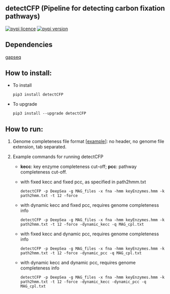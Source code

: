 
## detectCFP (Pipeline for detecting carbon fixation pathways)

[![pypi licence](https://img.shields.io/pypi/l/detectCFP.svg)](https://opensource.org/licenses/gpl-3.0.html)
[![pypi version](https://img.shields.io/pypi/v/detectCFP.svg)](https://pypi.python.org/pypi/detectCFP) 


Dependencies
---

[gapseq](https://github.com/jotech/gapseq)


How to install:
---

+ To install

      pip3 install detectCFP

+ To upgrade
   
      pip3 install --upgrade detectCFP


How to run:
---

1. Genome completeness file format [[example](example_data/mag_cpl.txt)]: no header, no genome file extension, tab separated.
    
1. Example commands for running detectCFP

   + **kecc**: key enzyme completeness cut-off; **pcc**: pathway completeness cut-off.

   + with fixed kecc and fixed pcc, as specified in path2hmm.txt
         
         detectCFP -p DeepSea -g MAG_files -x fna -hmm keyEnzymes.hmm -k path2hmm.txt -t 12 -force 

   + with dynamic kecc and fixed pcc, requires genome completeness info

         detectCFP -p DeepSea -g MAG_files -x fna -hmm keyEnzymes.hmm -k path2hmm.txt -t 12 -force -dynamic_kecc -q MAG_cpl.txt 

   + with fixed kecc and dynamic pcc, requires genome completeness info

         detectCFP -p DeepSea -g MAG_files -x fna -hmm keyEnzymes.hmm -k path2hmm.txt -t 12 -force -dynamic_pcc -q MAG_cpl.txt 

   + with dynamic kecc and dynamic pcc, requires genome completeness info

         detectCFP -p DeepSea -g MAG_files -x fna -hmm keyEnzymes.hmm -k path2hmm.txt -t 12 -force -dynamic_kecc -dynamic_pcc -q MAG_cpl.txt
